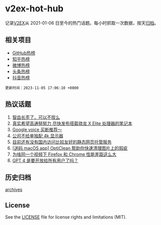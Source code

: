 # v2ex-hot-hub

 记录[V2EX](https://www.v2ex.com/)从 2021-01-06 日至今的热门话题。每小时抓取一次数据，按天[归档](archives)。
 
 ## 相关项目

- [GitHub热榜](https://github.com/lonnyzhang423/github-hot-hub)
- [知乎热榜](https://github.com/lonnyzhang423/zhihu-hot-hub)
- [微博热榜](https://github.com/lonnyzhang423/weibo-hot-hub)
- [头条热榜](https://github.com/lonnyzhang423/toutiao-hot-hub)
- [抖音热榜](https://github.com/lonnyzhang423/douyin-hot-hub)


 `更新时间：2023-11-05 17:06:10 +0800`

## 热议话题

1. [智齿长歪了，可以不拔么](https://www.v2ex.com/t/988605)
1. [真实希望高通努努力 尽快发布搭载骁龙 X Elite 处理器的笔记本](https://www.v2ex.com/t/988772)
1. [Google voice 买断推荐～](https://www.v2ex.com/t/988634)
1. [公司不给单独配 4k 显示器](https://www.v2ex.com/t/988731)
1. [目前还有没有国内访问比较友好的静态网页托管服务](https://www.v2ex.com/t/988715)
1. [[送码 macOS app] OptiClean 帮助你快速清理图片上的瑕疵](https://www.v2ex.com/t/988676)
1. [为啥同一个视频下 Firefox 和 Chrome 性能差距这么大](https://www.v2ex.com/t/988709)
1. [GPT 4 是要开放给所有用户了吗？](https://www.v2ex.com/t/988720)

## 历史归档

[archives](archives)

## License

See the [LICENSE](LICENSE) file for license rights and limitations (MIT).
